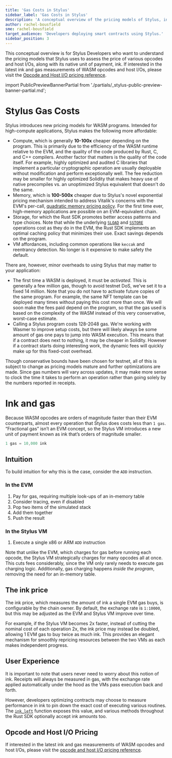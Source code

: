 ```yaml
---
title: 'Gas Costs in Stylus'
sidebar_label: 'Gas Costs in Stylus'
description: 'A conceptual overview of the pricing models of Stylus, including the relationshup between gas and ink.'
author: rachel-bousfield
sme: rachel-bousfield
target_audience: 'Developers deploying smart contracts using Stylus.'
sidebar_position: 3
---
```


This conceptual overview is for Stylus Developers who want to understand the pricing models that Stylus uses to assess the price of various opcodes and host I/Os, along with its native unit of payment, ink. If interested in the latest ink and gas measurements of WASM opcodes and host I/Os, please visit the [Opcode and Host I/O pricing reference](https://docs.arbitrum.io/stylus/reference/opcode-hostio-pricing).

import PublicPreviewBannerPartial from './partials/_stylus-public-preview-banner-partial.md';

<PublicPreviewBannerPartial />

# Stylus Gas Costs

Stylus introduces new pricing models for WASM programs. Intended for high-compute applications, Stylus makes the following more affordable:

- Compute, which is generally **10-100x** cheaper depending on the program. This is primarily due to the efficiency of the WASM runtime relative to the EVM, and the quality of the code produced by Rust, C, and C++ compilers. Another factor that matters is the quality of the code itself. For example, highly optimized and audited C libraries that implement a particular cryptographic operation are usually deployable without modification and perform exceptionally well. The fee reduction may be smaller for highly optimized Solidity that makes heavy use of native precompiles vs. an unoptimized Stylus equivalent that doesn't do the same.
- Memory, which is **100-500x** cheaper due to Stylus's novel exponential pricing mechanism intended to address Vitalik's concerns with the EVM's per-call, [quadratic memory pricing policy](https://notes.ethereum.org/@vbuterin/proposals_to_adjust_memory_gas_costs). For the first time ever, high-memory applications are possible on an EVM-equivalent chain.
- Storage, for which the Rust SDK promotes better access patterns and type choices. Note that while the underlying <a href="https://www.evm.codes/#54"><code>SLOAD</code></a> and <a href="https://www.evm.codes/#55"><code>SSTORE</code></a> operations cost as they do in the EVM, the Rust SDK implements an optimal caching policy that minimizes their use. Exact savings depends on the program.
- VM affordances, including common operations like `keccak` and reentrancy detection. No longer is it expensive to make safety the default.

There are, however, minor overheads to using Stylus that may matter to your application:

- The first time a WASM is deployed, it must be *activated*. This is generally a few million gas, though to avoid testnet DoS, we've set it to a fixed 14 million. Note that you do not have to activate future copies of the same program. For example, the same NFT template can be deployed many times without paying this cost more than once. We will soon make the fees paid depend on the program, so that the gas used is based on the complexity of the WASM instead of this very conservative, worst-case estimate.
- Calling a Stylus program costs 128-2048 gas. We're working with Wasmer to improve setup costs, but there will likely always be some amount of gas one pays to jump into WASM execution. This means that if a contract does next to nothing, it may be cheaper in Solidity. However if a contract starts doing interesting work, the dynamic fees will quickly make up for this fixed-cost overhead.

Though conservative bounds have been chosen for testnet, all of this is subject to change as pricing models mature and further optimizations are made. Since gas numbers will vary across updates, it may make more sense to clock the time it takes to perform an operation rather than going solely by the numbers reported in receipts.

# Ink and gas

Because WASM opcodes are orders of magnitude faster than their EVM counterparts, almost every operation that Stylus does costs less than `1 gas`. “Fractional gas” isn’t an EVM concept, so the Stylus VM introduces a new unit of payment known as ink that’s orders of magnitude smaller.

```jsx
1 gas = 10,000 ink
```

## Intuition

To build intuition for why this is the case, consider the `ADD` instruction. 

### In the EVM

1. Pay for gas, requiring multiple look-ups of an in-memory table
2. Consider tracing, even if disabled
3. Pop two items of the simulated stack
4. Add them together
5. Push the result

### In the Stylus VM

1. Execute a single x86 or ARM `ADD` instruction

Note that unlike the EVM, which charges for gas before running each opcode, the Stylus VM strategically charges for many opcodes all at once. This cuts fees considerably, since the VM only rarely needs to execute gas charging logic. Additionally, gas charging happens *inside the program*, removing the need for an in-memory table. 

## The ink price

The ink price, which measures the amount of ink a single EVM gas buys, is configurable by the chain owner. By default, the exchange rate is `1:10000`, but this may be adjusted as the EVM and Stylus VM improve over time.

For example, if the Stylus VM becomes 2x faster, instead of cutting the nominal cost of each operation 2x, the ink price may instead be doubled, allowing 1 EVM gas to buy twice as much ink. This provides an elegant mechanism for smoothly repricing resources between the two VMs as each makes independent progress.

## User Experience

It is important to note that users never need to worry about this notion of ink. Receipts will always be measured in gas, with the exchange rate applied automatically under the hood as the VMs pass execution back and forth.

However, developers optimizing contracts may choose to measure performance in ink to pin down the exact cost of executing various routines. The <a href="https://docs.rs/stylus-sdk/0.3.0/stylus_sdk/evm/fn.ink_left.html"><code>ink_left</code></a> function exposes this value, and various methods throughout the Rust SDK optionally accept ink amounts too.

## Opcode and Host I/O Pricing

If interested in the latest ink and gas measurements of WASM opcodes and host I/Os, please visit the [opcode and host I/O pricing reference](https://docs.arbitrum.io/stylus/reference/opcode-hostio-pricing).

